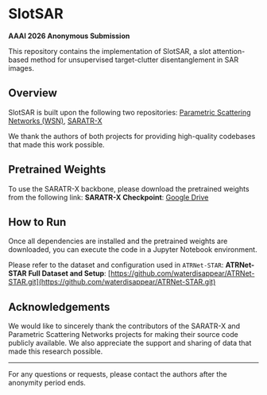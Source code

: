 # SlotSAR
**AAAI 2026 Anonymous Submission**

This repository contains the implementation of SlotSAR, a slot attention-based method for unsupervised target-clutter disentanglement in SAR images.

## Overview
SlotSAR is built upon the following two repositories: [Parametric Scattering Networks (WSN)](https://github.com/bentherien/parametricScatteringNetworks.git), [SARATR-X](https://github.com/waterdisappear/SARATR-X.git)

We thank the authors of both projects for providing high-quality codebases that made this work possible.

## Pretrained Weights

To use the SARATR-X backbone, please download the pretrained weights from the following link: **SARATR-X Checkpoint**: [Google Drive](https://drive.google.com/file/d/1AE_6wLadOCgwm7nEmtohyRrxKEWozcuK/view?usp=sharing)

## How to Run

Once all dependencies are installed and the pretrained weights are downloaded, you can execute the code in a Jupyter Notebook environment.

Please refer to the dataset and configuration used in `ATRNet-STAR`: **ATRNet-STAR Full Dataset and Setup**: [https://github.com/waterdisappear/ATRNet-STAR.git](https://github.com/waterdisappear/ATRNet-STAR.git)

## Acknowledgements

We would like to sincerely thank the contributors of the SARATR-X and Parametric Scattering Networks projects for making their source code publicly available. We also appreciate the support and sharing of data that made this research possible.

---

For any questions or requests, please contact the authors after the anonymity period ends.

